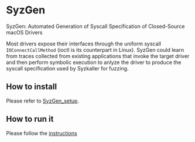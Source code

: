 # SyzGen
SyzGen: Automated Generation of Syscall Specification of Closed-Source macOS Drivers

Most drivers expose their interfaces through the uniform syscall `IOConnectCallMethod` (ioctl is its counterpart in Linux). SyzGen could learn from traces collected from existing applications that invoke the target driver and then perform symbolic execution to anlyze the driver to produce the syscall specification used by Syzkaller for fuzzing.

## How to install
Please refer to [SyzGen_setup](https://github.com/CvvT/SyzGen_setup).

## How to run it
Please follow the [instructions](run.md)
